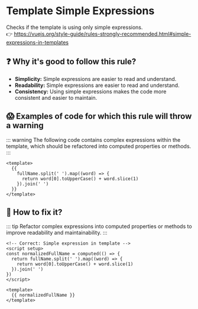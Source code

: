 # Template Simple Expressions

Checks if the template is using only simple expressions. &nbsp;&nbsp;<br />
👉 https://vuejs.org/style-guide/rules-strongly-recommended.html#simple-expressions-in-templates

## ❓ Why it's good to follow this rule?

- **Simplicity:** Simple expressions are easier to read and understand.
- **Readability:** Simple expressions are easier to read and understand.
- **Consistency:** Using simple expressions makes the code more consistent and easier to maintain.

## 😱 Examples of code for which this rule will throw a warning

::: warning
The following code contains complex expressions within the template, which should be refactored into computed properties or methods.
:::

```vue
<template>
  {{
    fullName.split(' ').map((word) => {
      return word[0].toUpperCase() + word.slice(1)
    }).join(' ')
  }}
</template>
```

## 🤩 How to fix it?

::: tip
Refactor complex expressions into computed properties or methods to improve readability and maintainability.
:::

```vue
<!-- Correct: Simple expression in template -->
<script setup>
const normalizedFullName = computed(() => {
  return fullName.split(' ').map((word) => {
    return word[0].toUpperCase() + word.slice(1)
  }).join(' ')
})
</script>

<template>
  {{ normalizedFullName }}
</template>
```
